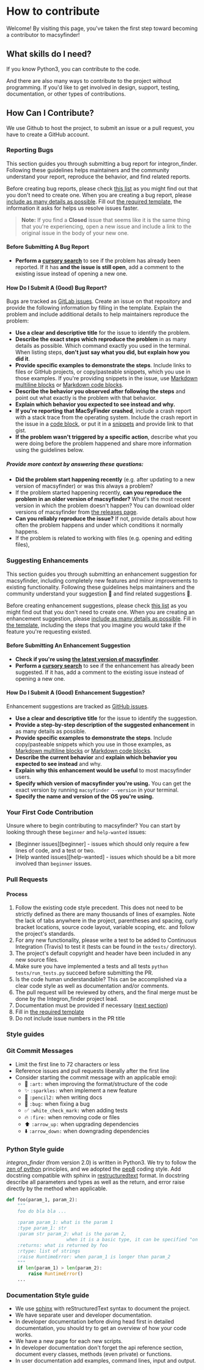 # How to contribute

Welcome! By visiting this page, 
you've taken the first step toward becoming a contributor to macsyfinder!

## What skills do I need?

If you know Python3, you can contribute to the code. 

And there are also many ways to contribute to the project without programming. 
If you'd like to get involved in design, 
support, testing, documentation, or other types of contributions.


## How Can I Contribute?

We use Github to host the project, to submit an issue or a pull request,
you have to create a GitHub account.

### Reporting Bugs

This section guides you through submitting a bug report for integron_finder. 
Following these guidelines helps maintainers and the community understand your report, 
reproduce the behavior, and find related reports.

Before creating bug reports, please check [this list](#before-submitting-a-bug-report) 
as you might find out that you don't need to create one.
When you are creating a bug report, please 
[include as many details as possible](#how-do-i-submit-a-good-bug-report). 
Fill out [the required template](.gitlab/Bug.md), the information it asks for helps us resolve issues faster.

> **Note:**
> If you find a **Closed** issue that seems like it is the same thing that you're experiencing, 
> open a new issue and include a link to the original issue in the body of your new one.

#### Before Submitting A Bug Report

* **Perform a [cursory search](https://gitlab.pasteur.fr/gem/MacSyFinder/issues?scope=all&utf8=%E2%9C%93&state=opened&label_name[]=Bug)** 
to see if the problem has already been reported. 
If it has **and the issue is still open**, add a comment to the existing issue instead of opening a new one.


#### How Do I Submit A (Good) Bug Report?

Bugs are tracked as [GitLab issues](https://gitlab.pasteur.fr/gem/MacSyFinder/issues?scope=all&utf8=%E2%9C%93&state=opened&label_name[]=Bug). 
Create an issue on that repository and provide the following information by filling in the template.
Explain the problem and include additional details to help maintainers reproduce the problem:

* **Use a clear and descriptive title** for the issue to identify the problem.
* **Describe the exact steps which reproduce the problem** in as many details as possible. 
  Which command exactly you used in the terminal. 
  When listing steps, **don't just say what you did, but explain how you did it**. 
* **Provide specific examples to demonstrate the steps**. 
  Include links to files or GitHub projects, or copy/pasteable snippets, which you use in those examples. 
  If you're providing snippets in the issue, use [Markdown multiline blocks](https://docs.gitlab.com/ee/user/markdown.html#multiline-blockquote)
  or [Markdown code blocks](https://docs.gitlab.com/ee/user/markdown.html#code-and-syntax-highlighting).
* **Describe the behavior you observed after following the steps** and point out what exactly is the problem with that behavior.
* **Explain which behavior you expected to see instead and why.**
* **If you're reporting that MacSyFinder crashed**, 
  include a crash report with a stack trace from the operating system. 
  Include the crash report in the issue in a [code block](https://docs.gitlab.com/ee/user/markdown.html#multiline-blockquote), 
  or put it in a [snippets](https://gitlab.pasteur.fr/dashboard/snippets) and provide link to that gist.
* **If the problem wasn't triggered by a specific action**, describe what you were doing before the problem happened 
  and share more information using the guidelines below.

##### Provide more context by answering these questions:

* **Did the problem start happening recently** (e.g. after updating to a new version of macsyfinder) or was this always a problem?
* If the problem started happening recently, **can you reproduce the problem in an older version of macsyfinder?** 
  What's the most recent version in which the problem doesn't happen? You can download older versions of macsyfinder from 
  [the releases page](https://gitlab.pasteur.fr/gem/MacSyFinder/tags).
* **Can you reliably reproduce the issue?** If not, provide details about how often the problem happens and under which conditions it normally happens.
* If the problem is related to working with files (e.g. opening and editing files), 

### Suggesting Enhancements

This section guides you through submitting an enhancement suggestion for macsyfinder, 
including completely new features and minor improvements to existing functionality. 
Following these guidelines helps maintainers and the community understand your suggestion :pencil: 
and find related suggestions :mag_right:.

Before creating enhancement suggestions, please check [this list](#before-submitting-an-enhancement-suggestion) 
as you might find out that you don't need to create one. 
When you are creating an enhancement suggestion, please [include as many details as possible](#how-do-i-submit-a-good-enhancement-suggestion). 
Fill in [the template](.gitlab/Feature.md), including the steps that you imagine you would take if the feature you're requesting existed.

#### Before Submitting An Enhancement Suggestion

* **Check if you're using [the latest version of macsyfinder](https://gitlab.pasteur.fr/gem/MacSyFinder/tags)**.
* **Perform a [cursory search](https://gitlab.pasteur.fr/gem/MacSyFinder/issues?scope=all&utf8=%E2%9C%93&state=opened&label_name[]=Enhancement)** 
  to see if the enhancement has already been suggested. 
  If it has, add a comment to the existing issue instead of opening a new one.

#### How Do I Submit A (Good) Enhancement Suggestion?

Enhancement suggestions are tracked as [GitHub issues](https://gitlab.pasteur.fr/gem/MacSyFinder/issues?scope=all&utf8=%E2%9C%93&state=opened&label_name[]=Enhancement). 

* **Use a clear and descriptive title** for the issue to identify the suggestion.
* **Provide a step-by-step description of the suggested enhancement** in as many details as possible.
* **Provide specific examples to demonstrate the steps**. 
  Include copy/pasteable snippets which you use in those examples, as [Markdown multiline blocks](https://docs.gitlab.com/ee/user/markdown.html#multiline-blockquote)
  or [Markdown code blocks](https://docs.gitlab.com/ee/user/markdown.html#code-and-syntax-highlighting).
* **Describe the current behavior** and **explain which behavior you expected to see instead** and why.
* **Explain why this enhancement would be useful** to most macsyfinder users.
* **Specify which version of macsyfinder you're using.** You can get the exact version by running `macsyfinder --version` in your terminal.
* **Specify the name and version of the OS you're using.**

### Your First Code Contribution

Unsure where to begin contributing to macsyfinder? You can start by looking through these `beginner` and `help-wanted` issues:

* [Beginner issues][beginner] - issues which should only require a few lines of code, and a test or two.
* [Help wanted issues][help-wanted] - issues which should be a bit more involved than `beginner` issues.

### Pull Requests

#### Process

1. Follow the existing code style precedent. This does not need to be strictly
   defined as there are many thousands of lines of examples. Note the lack
   of tabs anywhere in the project, parentheses and spacing, curly bracket
   locations, source code layout, variable scoping, etc. and follow the
   project's standards.
2. For any new functionality, please write a test to be added to Continuous
   Integration (Travis) to test it (tests can be found in the `tests/`
   directory).
3. The project's default copyright and header have been included in any new
   source files.
4. Make sure you have implemented a tests and all tests `python tests/run_tests.py`
   succeed before submitting the PR.
5. Is the code human understandable? This can be accomplished via a clear code
   style as well as documentation and/or comments.
6. The pull request will be reviewed by others, and the final merge must be
   done by the Integron_finder project lead.
7. Documentation must be provided if necessary ([next section](#documentation-style-guide))
8. Fill in [the required template](https://gitlab.pasteur.fr/gem/MacSyFinder/issues/new?issue%5Bassignee_id%5D=&issue%5Bmilestone_id%5D=)
9. Do not include issue numbers in the PR title

### Style guides

### Git Commit Messages

* Limit the first line to 72 characters or less
* Reference issues and pull requests liberally after the first line
* Consider starting the commit message with an applicable emoji:
    * :art: `:art:` when improving the format/structure of the code
    * :sparkles: `:sparkles:` when implement a new feature
    * :memo: `:pencil2:` when writing docs
    * :bug: `:bug:` when fixing a bug
    * :white_check_mark: `:white_check_mark:` when adding tests
    * :fire: `:fire:` when removing code or files
    * :arrow_up: `:arrow_up:` when upgrading dependencies
    * :arrow_down: `:arrow_down:` when downgrading dependencies


### Python Style guide

*integron_finder* (from version 2.0) is written in Python3. 
We try to follow the [zen of python](https://www.python.org/dev/peps/pep-0020/) principles, 
and we adopted the [pep8](https://www.python.org/dev/peps/pep-0008/) coding style.
Add docstring compatible with sphinx in [restructuredtext]() format.
In docstring describe all parameters and types as well as the return, and error raise
 directly by the method when applicable.

```python
def foo(param_1, param_2):
    """
    foo do bla bla ...
    
    :param param_1: what is the param 1
    :type param_1: str
    :param str param_2: what is the param 2, 
                      when it is a basic type, it can be specified "on line"
    :returns: what is returned by foo
    :rtype: list of strings 
    :raise RuntimeError: when param_1 is longer than param_2
    """
    if len(param_1) > len(param_2):
        raise RuntimeError()
    ...
```

### Documentation Style guide

* We use [sphinx](http://www.sphinx-doc.org/en/stable/) with reStructuredText syntax to document the project.
* We have separate user and developer documentation.
* In developer documentation before diving head first in detailed documentation,
  you should try to get an overview of how your code works.
* We have a new page for each new scripts.
* In developer documentation don't forget the api reference section,
  document every classes, methods (even private) or functions.
* In user documentation add examples, command lines, input and output.

